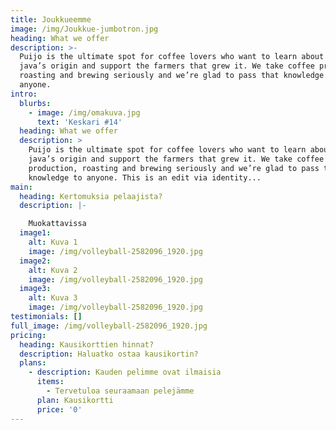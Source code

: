 ```yaml
---
title: Joukkueemme
image: /img/Joukkue-jumbotron.jpg
heading: What we offer
description: >-
  Puijo is the ultimate spot for coffee lovers who want to learn about their
  java’s origin and support the farmers that grew it. We take coffee production,
  roasting and brewing seriously and we’re glad to pass that knowledge to
  anyone.
intro:
  blurbs:
    - image: /img/omakuva.jpg
      text: 'Keskari #14'
  heading: What we offer
  description: >
    Puijo is the ultimate spot for coffee lovers who want to learn about their
    java’s origin and support the farmers that grew it. We take coffee
    production, roasting and brewing seriously and we’re glad to pass that
    knowledge to anyone. This is an edit via identity...
main:
  heading: Kertomuksia pelaajista?
  description: |-

    Muokattavissa
  image1:
    alt: Kuva 1
    image: /img/volleyball-2582096_1920.jpg
  image2:
    alt: Kuva 2
    image: /img/volleyball-2582096_1920.jpg
  image3:
    alt: Kuva 3
    image: /img/volleyball-2582096_1920.jpg
testimonials: []
full_image: /img/volleyball-2582096_1920.jpg
pricing:
  heading: Kausikorttien hinnat?
  description: Haluatko ostaa kausikortin?
  plans:
    - description: Kauden pelimme ovat ilmaisia
      items:
        - Tervetuloa seuraamaan pelejämme
      plan: Kausikortti
      price: '0'
---
```


